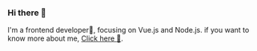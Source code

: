 ### Hi there 👋
I'm a frontend developer:boy:, focusing on Vue.js and Node.js. if you want to know more about me, [Click here :link:](https://a.imcx.site/).
<!--
**miixc/miixc** is a ✨ _special_ ✨ repository because its `README.md` (this file) appears on your GitHub profile.
I graduated from Shandong University at 2016 and worked as a programmer for almost five years.
In the begining, I worked as a backend developer using java language. And then I started learning and developing frontend program.
Here are some ideas to get you started:

- 🔭 I’m currently working on 
- 🌱 I’m currently learning ...
- 👯 I’m looking to collaborate on ...
- 🤔 I’m looking for help with ...
- 💬 Ask me about ...
- 📫 How to reach me: ...
- 😄 Pronouns: ...
- ⚡ Fun fact: ...

-->
